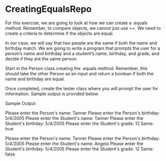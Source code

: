 # CreatingEqualsRepo

For this exercise, we are going to look at how we can create a .equals method. Remember, to compare objects, we cannot just use ==. We need to create a criteria to determine if the objects are equal.

In our case, we will say that two people are the same if both the name and birthday match. We are going to write a program that prompts the user for a person’s name and birthday and a student’s name, birthday, and grade, and decide if they are the same person.

Start in the Person class creating the .equals method. Remember, this should take the other Person as an input and return a boolean if both the name and birthday are equal.

Once completed, create the tester class where you will prompt the user for information. Sample output is provided below.


Sample Output

Please enter the Person's name: Tanner
Please enter the Person's birthday: 5/4/2005
Please enter the Student's name: Tanner
Please enter the Student's birthday: 5/4/2005
Please enter the Student's grade: 12
Same: true

Please enter the Person's name: Tanner
Please enter the Person's birthday: 5/4/2005
Please enter the Student's name: Angela
Please enter the Student's birthday: 5/4/2005
Please enter the Student's grade: 12
Same: false
